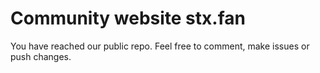 # Community website stx.fan
You have reached our public repo. Feel free to comment, make issues or push changes. 
